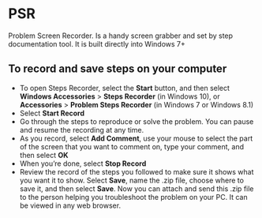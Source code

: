 # PSR

Problem Screen Recorder. Is a handy screen grabber and set by step documentation tool. It is built directly into Windows 7+

## To record and save steps on your computer

  - To open Steps Recorder, select the **Start** button, and then select **Windows Accessories** > **Steps Recorder** (in Windows 10), or **Accessories** > **Problem Steps Recorder** (in Windows 7 or Windows 8.1)
  - Select **Start Record**
  - Go through the steps to reproduce or solve the problem. You can pause and resume the recording at any time.
  - As you record, select **Add Comment**, use your mouse to select the part of the screen that you want to comment on, type your comment, and then select **OK**
  - When you’re done, select **Stop Record**
  - Review the record of the steps you followed to make sure it shows what you want it to show. Select **Save**, name the .zip file, choose where to save it, and then select **Save**. Now you can attach and send this .zip file to the person helping you troubleshoot the problem on your PC. It can be viewed in any web browser.